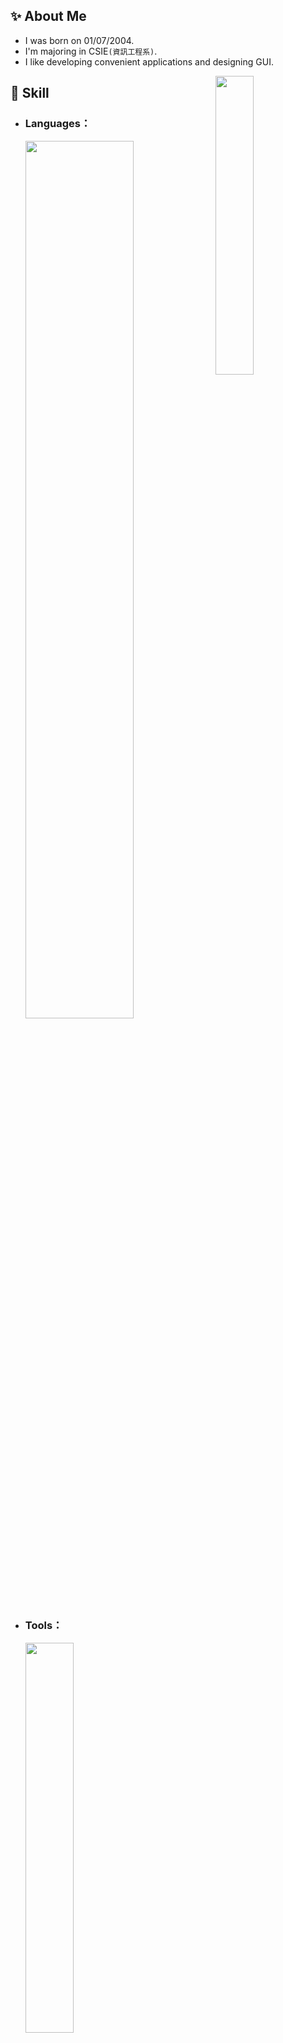 ## ✨ About Me
- I was born on 01/07/2004.
- I'm majoring in CSIE`(資訊工程系)`.
- I like developing convenient applications and designing GUI.
<img src="https://safebooru.org//images/4242/927d7bd5a7d621209c4d16e1a9479703a7cdcafc.gif?4430027" width="35%" align="right">

## 🌱 Skill
- <h3>Languages：</h3>
  <p align="left">
    <a href="https://skillicons.dev">
      <img src="https://skillicons.dev/icons?i=c,cs,cpp,py,java,kotlin,js,html,css,mysql,sqlite" width="60%"/>
    </a>
  </p>
- <h3>Tools：</h3>
  <p align="left">
    <a href="https://skillicons.dev">
      <img src="https://skillicons.dev/icons?i=anaconda,androidstudio,arduino,figma,firebase,visualstudio,vscode" width="40%"/>
    </a>
  </p>
  
  
## 📚 History
![GitHub stats](https://github-readme-stats.vercel.app/api?username=RayLonscholar&count_private=true&show_icons=true&theme=tokyonight&card_width=400px)
